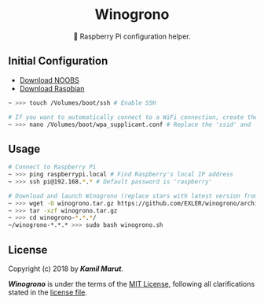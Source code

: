 <h1 align="center">Winogrono</h1>

<p align="center">🍇 Raspberry Pi configuration helper.</p>

## Initial Configuration

* [Download NOOBS](https://www.raspberrypi.org/downloads/noobs/)
* [Download Raspbian](https://www.raspberrypi.org/downloads/raspbian/)

```bash
~ >>> touch /Volumes/boot/ssh # Enable SSH

# If you want to automatically connect to a WiFi connection, create the file below using the example in the repo
~ >>> nano /Volumes/boot/wpa_supplicant.conf # Replace the 'ssid' and 'psk' variables
```

## Usage

```bash
# Connect to Raspberry Pi
~ >>> ping raspberrypi.local # Find Raspberry's local IP address
~ >>> ssh pi@192.168.*.* # Default password is 'raspberry'

# Download and launch Winogrono (replace stars with latest version from releases)
~ >>> wget -O winogrono.tar.gz https://github.com/EXLER/winogrono/archive/*.*.*.tar.gz
~ >>> tar -xzf winogrono.tar.gz
~ >>> cd winogrono-*.*.*/
~/winogrono-*.*.* >>> sudo bash winogrono.sh
```

## License

Copyright (c) 2018 by ***Kamil Marut***.

***Winogrono*** is under the terms of the [MIT License](https://www.tldrlegal.com/l/mit), following all clarifications stated in the [license file](LICENSE).

